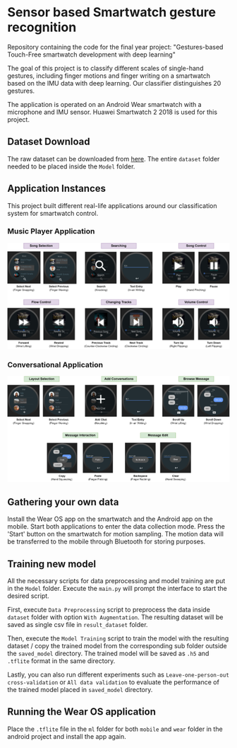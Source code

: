 # Sensor based Smartwatch gesture recognition
Repository containing the code for the final year project: "Gestures-based Touch-Free smartwatch development with deep learning"

The goal of this project is to classify different scales of single-hand gestures, including finger motions and finger writing on a smartwatch based on the IMU data with deep learning. Our classifier distinguishes 20 gestures.

The application is operated on an Android Wear smartwatch with a microphone and IMU sensor. Huawei Smartwatch 2 2018 is used for this project.

## Dataset Download
The raw dataset can be downloaded from [here](https://portland-my.sharepoint.com/:f:/g/personal/hthon3-c_my_cityu_edu_hk/En6m7fdbKKtBnHskqa4XYOYBfNA4w_E_HWUvbfoRtThLmg?e=afFv0Z).
The entire `dataset` folder needed to be placed inside the `Model` folder.

## Application Instances
This project built different real-life applications around our classification system for smartwatch control.
 
### Music Player Application
![musicPlayer.png](Images/musicPlayer.png)

### Conversational Application
![message.png](Images/message.png)


## Gathering your own data
Install the Wear OS app on the smartwatch and the Android app on the mobile. Start both applications to enter the data collection mode. 
Press the 'Start' button on the smartwatch for motion sampling. 
The motion data will be transferred to the mobile through Bluetooth for storing purposes. 

## Training new model
All the necessary scripts for data preprocessing and model training are put in the `Model` folder. Execute the `main.py` will prompt the interface to start the desired script. 

First, execute `Data Preprocessing` script to preprocess the data inside `dataset` folder with option `With Augmentation`. The resulting dataset will be saved as single csv file in `result_dataset` folder.

Then, execute the `Model Training` script to train the model with the resulting dataset / copy the trained model from the corresponding sub folder outside the `saved_model` directory. The trained model will be saved as `.h5` and `.tflite` format in the same directory.

Lastly, you can also run different experiments such as `Leave-one-person-out cross-validation` or `All data validation` to evaluate the performance of the trained model placed in `saved_model` directory.

## Running the Wear OS application
Place the `.tflite` file in the `ml` folder for both `mobile` and `wear` folder in the android project and install the app again.